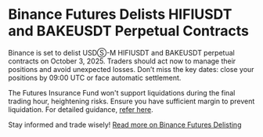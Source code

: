 # Binance Futures Delists HIFIUSDT and BAKEUSDT Perpetual Contracts

Binance is set to delist USDⓈ-M HIFIUSDT and BAKEUSDT perpetual contracts on October 3, 2025. Traders should act now to manage their positions and avoid unexpected losses. Don’t miss the key dates: close your positions by 09:00 UTC or face automatic settlement.

The Futures Insurance Fund won't support liquidations during the final trading hour, heightening risks. Ensure you have sufficient margin to prevent liquidation. For detailed guidance, [refer here](https://www.binance.com/en/futures/trading-rules/perpetual).

Stay informed and trade wisely! [Read more on Binance Futures Delisting](https://chain-base.xyz/binance-futures-delists-hifiusdt-and-bakeusdt-perpetual-contracts)